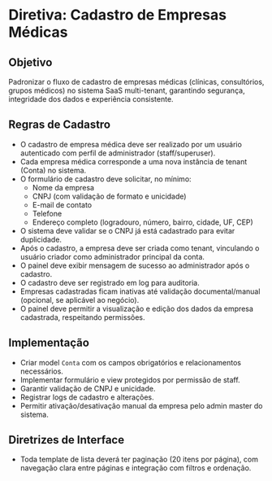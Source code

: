 # Diretiva: Cadastro de Empresas Médicas

## Objetivo
Padronizar o fluxo de cadastro de empresas médicas (clínicas, consultórios, grupos médicos) no sistema SaaS multi-tenant, garantindo segurança, integridade dos dados e experiência consistente.

## Regras de Cadastro

- O cadastro de empresa médica deve ser realizado por um usuário autenticado com perfil de administrador (staff/superuser).
- Cada empresa médica corresponde a uma nova instância de tenant (Conta) no sistema.
- O formulário de cadastro deve solicitar, no mínimo:
  - Nome da empresa
  - CNPJ (com validação de formato e unicidade)
  - E-mail de contato
  - Telefone
  - Endereço completo (logradouro, número, bairro, cidade, UF, CEP)
- O sistema deve validar se o CNPJ já está cadastrado para evitar duplicidade.
- Após o cadastro, a empresa deve ser criada como tenant, vinculando o usuário criador como administrador principal da conta.
- O painel deve exibir mensagem de sucesso ao administrador após o cadastro.
- O cadastro deve ser registrado em log para auditoria.
- Empresas cadastradas ficam inativas até validação documental/manual (opcional, se aplicável ao negócio).
- O painel deve permitir a visualização e edição dos dados da empresa cadastrada, respeitando permissões.

## Implementação
- Criar model `Conta` com os campos obrigatórios e relacionamentos necessários.
- Implementar formulário e view protegidos por permissão de staff.
- Garantir validação de CNPJ e unicidade.
- Registrar logs de cadastro e alterações.
- Permitir ativação/desativação manual da empresa pelo admin master do sistema.

## Diretrizes de Interface
- Toda template de lista deverá ter paginação (20 itens por página), com navegação clara entre páginas e integração com filtros e ordenação.
